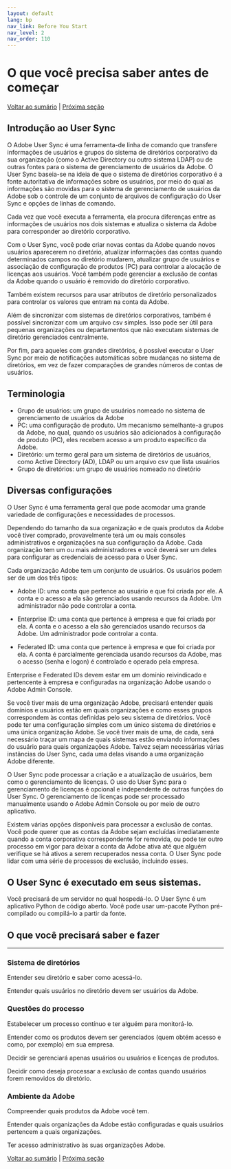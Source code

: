 ```yaml
---
layout: default
lang: bp
nav_link: Before You Start
nav_level: 2
nav_order: 110
---
```


# O que você precisa saber antes de começar

[Voltar ao sumário](index.md) \| [Próxima seção](layout_orgs.md)

## Introdução ao User Sync

O Adobe User Sync é uma ferramenta-de linha de comando que transfere informações de usuários e grupos do sistema de diretórios corporativo da sua organização (como o Active Directory ou outro sistema LDAP) ou de outras fontes para o sistema de gerenciamento de usuários da Adobe.  O User Sync baseia-se na ideia de que o sistema de diretórios corporativo é a fonte autoritativa de informações sobre os usuários, por meio do qual as informações são movidas para o sistema de gerenciamento de usuários da Adobe sob o controle de um conjunto de arquivos de configuração do User Sync e opções de linhas de comando.

Cada vez que você executa a ferramenta, ela procura diferenças entre as informações de usuários nos dois sistemas e atualiza o sistema da Adobe para corresponder ao diretório corporativo.

Com o User Sync, você pode criar novas contas da Adobe quando novos usuários aparecerem no diretório, atualizar informações das contas quando determinados campos no diretório mudarem, atualizar grupo de usuários e associação de configuração de produtos (PC) para controlar a alocação de licenças aos usuários.  Você também pode gerenciar a exclusão de contas da Adobe quando o usuário é removido do diretório corporativo.

Também existem recursos para usar atributos de diretório personalizados para controlar os valores que entram na conta da Adobe.

Além de sincronizar com sistemas de diretórios corporativos, também é possível sincronizar com um arquivo csv simples.  Isso pode ser útil para pequenas organizações ou departamentos que não executam sistemas de diretório gerenciados centralmente.

Por fim, para aqueles com grandes diretórios, é possível executar o User Sync por meio de notificações automáticas sobre mudanças no sistema de diretórios, em vez de fazer comparações de grandes números de contas de usuários.

## Terminologia

- Grupo de usuários: um grupo de usuários nomeado no sistema de gerenciamento de usuários da Adobe
- PC: uma configuração de produto.  Um mecanismo semelhante-a grupos da Adobe, no qual, quando os usuários são adicionados à configuração de produto (PC), eles recebem acesso a um produto específico da Adobe.
- Diretório: um termo geral para um sistema de diretórios de usuários, como Active Directory (AD), LDAP ou um arquivo csv que lista usuários
- Grupo de diretórios: um grupo de usuários nomeado no diretório

 

## Diversas configurações
O User Sync é uma ferramenta geral que pode acomodar uma grande variedade de configurações e necessidades de processos.

Dependendo do tamanho da sua organização e de quais produtos da Adobe você tiver comprado, provavelmente terá um ou mais consoles administrativos e organizações na sua configuração da Adobe.  Cada organização tem um ou mais administradores e você deverá ser um deles para configurar as credenciais de acesso para o User Sync.

Cada organização Adobe tem um conjunto de usuários.  Os usuários podem ser de um dos três tipos:

- Adobe ID: uma conta que pertence ao usuário e que foi criada por ele.  A conta e o acesso a ela são gerenciados usando recursos da Adobe.  Um administrador não pode controlar a conta.

- Enterprise ID: uma conta que pertence à empresa e que foi criada por ela.  A conta e o acesso a ela são gerenciados usando recursos da Adobe.  Um administrador pode controlar a conta.

- Federated ID: uma conta que pertence à empresa e que foi criada por ela.  A conta é parcialmente gerenciada usando recursos da Adobe, mas o acesso (senha e logon) é controlado e operado pela empresa.

Enterprise e Federated IDs devem estar em um domínio reivindicado e pertencente à empresa e configuradas na organização Adobe usando o Adobe Admin Console.

Se você tiver mais de uma organização Adobe, precisará entender quais domínios e usuários estão em quais organizações e como esses grupos correspondem às contas definidas pelo seu sistema de diretórios.  Você pode ter uma configuração simples com um único sistema de diretórios e uma única organização Adobe.  Se você tiver mais de uma, de cada, será necessário traçar um mapa de quais sistemas estão enviando informações do usuário para quais organizações Adobe.  Talvez sejam necessárias várias instâncias do User Sync, cada uma delas visando a uma organização Adobe diferente.

O User Sync pode processar a criação e a atualização de usuários, bem como o gerenciamento de licenças.  O uso do User Sync para o gerenciamento de licenças é opcional e independente de outras funções do User Sync.  O gerenciamento de licenças pode ser processado manualmente usando o Adobe Admin Console ou por meio de outro aplicativo.

Existem várias opções disponíveis para processar a exclusão de contas.  Você pode querer que as contas da Adobe sejam excluídas imediatamente quando a conta corporativa correspondente for removida, ou pode ter outro processo em vigor para deixar a conta da Adobe ativa até que alguém verifique se há ativos a serem recuperados nessa conta.  O User Sync pode lidar com uma série de processos de exclusão, incluindo esses.


## O User Sync é executado em seus sistemas.  
Você precisará de um servidor no qual hospedá-lo.  O User Sync é um aplicativo Python de código aberto.  Você pode usar um-pacote Python pré-compilado ou compilá-lo a partir da fonte.

## O que você precisará saber e fazer

----------

### Sistema de diretórios
Entender seu diretório e saber como acessá-lo.

Entender quais usuários no diretório devem ser usuários da Adobe.

### Questões do processo
Estabelecer um processo contínuo e ter alguém para monitorá-lo.

Entender como os produtos devem ser gerenciados (quem obtém acesso e como, por exemplo) em sua empresa.

Decidir se gerenciará apenas usuários ou usuários e licenças de produtos.

Decidir como deseja processar a exclusão de contas quando usuários forem removidos do diretório.

### Ambiente da Adobe
Compreender quais produtos da Adobe você tem.

Entender quais organizações da Adobe estão configuradas e quais usuários pertencem a quais organizações.

Ter acesso administrativo às suas organizações Adobe.

[Voltar ao sumário](index.md) \|  [Próxima seção](layout_orgs.md)
